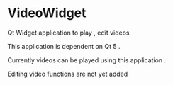 # VideoWidget
Qt Widget application to play , edit videos


This application is dependent on Qt 5 .

Currently videos can be played using this application .

Editing video functions are not yet added 
